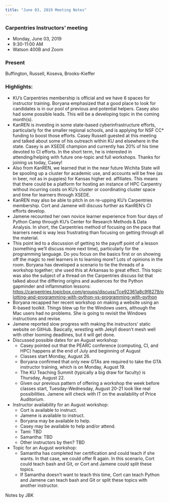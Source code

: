 ```yaml
---
title: "June 03, 2019 Meeting Notes"
---
```


### Carpentries Instructors’ meeting
- Monday, June 03, 2019
- 9:30-11:00 AM
- Watson 400B and Zoom

### Present
Buffington, Russell, Koseva, Brooks-Kieffer

### Highlights:
- KU’s Carpentries membership is official and we have 6 spaces for instructor training. Boryana emphasized that a good place to look for candidates is in our pool of previous and potential helpers. Casey also had some possible leads. This will be a developing topic in the coming month(s).
- KanREN is investing in some state-based cyberinfrastructure efforts, particularly for the smaller regional schools, and is applying for NSF CC* funding to boost those efforts. Casey Russell guested at this meeting and talked about some of his outreach within KU and elsewhere in the state. Casey is an XSEDE champion and currently has 20% of his time devoted to CI efforts. In the short term, he is interested in attending/helping with future one-topic and full workshops. Thanks for joining us today, Casey!
- Also from KanREN, we learned that in the near future Wichita State will be spooling up a cluster for academic use, and accounts will be free (as in beer, not as in puppies) for Kansas higher ed. affiliates. This means that there could be a platform for hosting an instance of HPC Carpentry without incurring costs on KU’s cluster or coordinating cluster space and time for learners through XSEDE.
- KanREN may also be able to pitch in on re-upping KU’s Carpentries membership. Cort and Jamene will discuss further as KanREN’s CI efforts develop.
- Jamene recounted her own novice learner experience from four days of Python Camp through KU’s Center for Research Methods & Data Analysis. In short, the Carpentries method of focusing on the pace that learners need is way less frustrating than focusing on getting through all the material.
- This point led to a discussion of getting to the payoff point of a lesson (something we’ll discuss more next time), particularly for the programming language. Do you focus on the basics first or on showing off the magic to reel learners in to learning more? Lots of opinions in the room. Boryana has developed a scenario to tie the threads of a workshop together; she used this at Arkansas to great effect. This topic was also the subject of a thread on the Carpentries discuss list that talked about the differing origins and audiences for the Python gapminder and inflammation lessons: https://carpentries.topicbox.com/groups/discuss/Tce92361a8c9f8279/plotting-and-programming-with-python-vs-programming-with-python
- Boryana recapped her recent workshop on making a website using an R-based toolkit. Things blew up for the Windows users, although the Mac users had no problems. She is going to revisit the Windows instructions and revise.
- Jamene reported slow progress with making the instructors’ static website on GitHub. Basically, wrestling with Jekyll doesn’t mesh well with other looming deadlines, but it will get done.
- Discussed possible dates for an August workshop:
  - Casey pointed out that the PEARC conference (computing, CI, and HPC) happens at the end of July and beginning of August
  - Classes start Monday, August 26.
  - Boryana confirmed that only new GTAs are required to take the GTA instructor training, which is on Monday, August 19.
  - The KU Teaching Summit (typically a big draw for faculty)  is Thursday, August 22.
  - Given our previous pattern of offering a workshop the week before classes start, Tuesday-Wednesday, August 20-21 look like real possibilities. Jamene will check with IT on the availability of Price Auditorium.
- Instructor availability for an August workshop:
  - Cort is available to instruct.
  - Jamene is available to instruct.
  - Boryana may be available to help.
  - Casey may be available to help and/or attend.
  - Tami: TBD
  - Samantha: TBD
  - Other instructors by then? TBD
- Topic for an August workshop:
  - Samantha has completed her certification and could teach if she wants. In that case, we could offer R again. In this scenario, Cort could teach bash and Git, or Cort and Jamene could split these topics.
  - If Samantha doesn’t want to teach this time, Cort can teach Python and Jamene can teach bash and Git or split these topics with another instructor.

Notes by JBK
